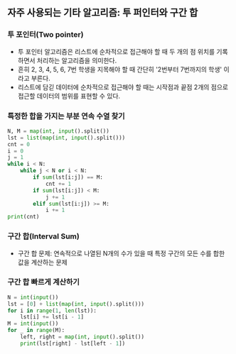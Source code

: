 ## 자주 사용되는 기타 알고리즘: 투 퍼인터와 구간 합

### 투 포인터(Two pointer)
- 투 포인터 알고리즘은 리스트에 순차적으로 접근해야 할 때 두 개의 점 위치를 기록하면서 처리하는 알고리즘을 의미한다.
- 흔히 2, 3, 4, 5, 6, 7번 학생을 지목해야 할 때 간단히 '2번부터 7번까지의 학생' 이라고 부른다.
- 리스트에 담긷 데이터에 순차적으로 접근해야 할 때는 시작점과 끝점 2개의 점으로 접근할 데이터의 범위를 표현할 수 있다.
  
### 특정한 합을 가지는 부분 연속 수열 찾기
``` python
N, M = map(int, input().split())
lst = list(map(int, input().split()))
cnt = 0
i = 0
j = 1
while i < N:
    while j < N or i < N:
        if sum(lst[i:j]) == M:
            cnt += 1
        if sum(lst[i:j]) < M:
            j += 1
        elif sum(lst[i:j]) >= M:
            i += 1
print(cnt)
```

### 구간 합(Interval Sum)
- 구간 합 문제: 연속적으로 나열된 N개의 수가 있을 때 특정 구간의 모든 수를 합한 값을 계산하는 문제

### 구간 합 빠르게 계산하기
```python
N = int(input())
lst = [0] + list(map(int, input().split()))
for i in range(1, len(lst)):
    lst[i] += lst[i - 1]
M = int(input())
for _ in range(M):
    left, right = map(int, input().split())
    print(lst[right] - lst[left - 1])
```